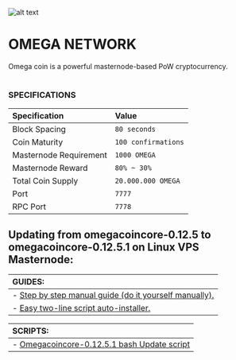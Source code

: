 
![alt text](https://i.imgur.com/jMNyorX.png "Omega Network Logo")
# OMEGA NETWORK
Omega coin is a powerful masternode-based PoW cryptocurrency.

#

### SPECIFICATIONS
| Specification | Value |
|:-----------|:-----------|
| Block Spacing | `80 seconds` |
| Coin Maturity | `100 confirmations` |
| Masternode Requirement | `1000 OMEGA` |
| Masternode Reward | `80% ~ 30%` |
| Total Coin Supply | `20.000.000 OMEGA` |
| Port | `7777` |
| RPC Port | `7778` |

## Updating from omegacoincore-0.12.5 to omegacoincore-0.12.5.1 on Linux VPS Masternode:

| **GUIDES:** |
|:-----------|
| - [Step by step manual guide (do it yourself manually).](https://github.com/Natizyskunk/omegacoin/blob/master/Omega_Update_Guide_VPS_v1.md) |
| - [Easy two-line script auto-installer.](https://github.com/Natizyskunk/omegacoin/blob/master/Omega_Update_Guide_VPS_v2.md)| 

| **SCRIPTS:** |
|:-----------|
| - [Omegacoincore-0.12.5.1 bash Update script](https://github.com/Natizyskunk/omegacoin/blob/master/Omega_Update_VPS.sh) |
